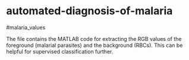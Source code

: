 # automated-diagnosis-of-malaria

#malaria_values

The file contains the MATLAB code for extracting the RGB values of the foreground (malarial parasites) and the background (RBCs). This can be helpful for supervised classification further.
